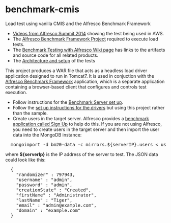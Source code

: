 benchmark-cmis
==============

Load test using vanilla CMIS and the Alfresco Benchmark Framework

* <a href="https://www.youtube.com/watch?v=_8w5TxjBgh4&list=PLktNOqTikHe8wXFvWnV8s7TbTlV4K2flf">Videos from Alfresco Summit 2014</a> showing the test being used in AWS.
* The <a href="https://github.com/derekhulley/alfresco-benchmark">Alfresco Benchmark Framework Project</a> required to execute load tests.
* The <a href="https://wiki.alfresco.com/wiki/Benchmark_Testing_with_Alfresco">Benchmark Testing with Alfresco Wiki page</a> has links to the artifacts and source code for all related products.
* The <a href="https://wiki.alfresco.com/wiki/Benchmark_Framework_2.0">Architecture and setup</a> of the tests 

This project produces a WAR file that acts as a headless load driver application designed to run in Tomcat7.  It is used in conjuction with the <a href="https://github.com/derekhulley/alfresco-benchmark">Alfresco Benchmark Framework</a> application, which is a separate application containing a browser-based client that configures and controls test execution.


* Follow instructions for the <a href="https://wiki.alfresco.com/wiki/Benchmark_Framework_2.0#Benchmark_Server_Setup">Benchmark Server set up</a>.
* Follow the  <a href="https://wiki.alfresco.com/wiki/Benchmark_Framework_2.0#Benchmark_Load_Driver_Setup">set up instructions for the drivers</a> but using this project rather than the sample.
* Create users in the target server.  Alfresco provides a <a href="https://wiki.alfresco.com/wiki/Running_Benchmark_Applications:_Alfresco_Sign_Up">benchmark application called Sign Up</a> to help do this.  If you are not using Alfresco, you need to create users in the target server and then import the user data into the MongoDB instance:
<pre>
  mongoimport -d bm20-data -c mirrors.${serverIP}.users < users.json
</pre>
where <b>${serverIp}</b> is the IP address of the server to test.  The JSON data could look like this:
<pre>
  {
    "randomizer" : 797943,
    "username" : "admin",
    "password" : "admin",
    "creationState" : "Created",
    "firstName" : "Administrator",
    "lastName" : "Tiger",
    "email" : "admin@example.com",
    "domain" : "example.com"
  }
</pre>
